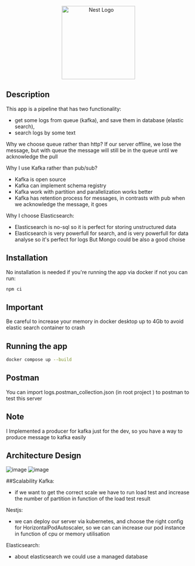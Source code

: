 <p align="center">
  <a href="http://nestjs.com/" target="blank"><img src="https://nestjs.com/img/logo-small.svg" width="200" alt="Nest Logo" /></a>
</p>

[circleci-image]: https://img.shields.io/circleci/build/github/nestjs/nest/master?token=abc123def456
[circleci-url]: https://circleci.com/gh/nestjs/nest

## Description

This app is a pipeline that has two functionality:
 - get some logs from queue (kafka), and save them in database (elastic search), 
 - search logs by some text
 
Why we choose queue rather than http?
If our server offline, we lose the message, but with queue the message will still be in the queue until we acknowledge the pull

Why I use Kafka rather than pub/sub?
 - Kafka is open source
 - Kafka can implement schema registry
 - Kafka work with partition and parallelization works better
 - Kafka has retention process for messages, in contrasts with pub when we acknowledge the message, it goes
 
 Why I choose Elasticsearch:
  - Elasticsearch is no-sql so it is perfect for storing unstructured data
  - Elasticsearch is very powerfull for search, and is very powerfull for data analyse so it's perfect for logs
 But Mongo could be also a good choise


## Installation
No installation is needed if you're running the app via docker if not you can run:
```bash
npm ci
```

## Important
Be careful to increase your memory in docker desktop up to 4Gb to avoid elastic search container to crash

## Running the app
```bash
docker compose up --build
```
## Postman
You can import logs.postman_collection.json (in root project ) to postman to test this server

## Note
I Implemented a producer for kafka just for the dev, so you have a way to produce message to kafka easily

## Architecture Design

![image](https://user-images.githubusercontent.com/42219511/187194427-1f8f44ec-197d-4cca-86b6-1baf535ebf12.png)
![image](https://user-images.githubusercontent.com/42219511/187194566-ba5faeb2-8671-4c04-bb95-5eaa86c81da8.png)

##Scalability
Kafka:
- if we want to get the correct scale we have to run load test and increase the number of partition in function of the load test result

Nestjs:
- we can deploy our server via kubernetes, and choose the right config for HorizontalPodAutoscaler, so we can can increase our pod instance in function of cpu or memory utilisation

Elasticsearch:
- about elasticsearch we could use a managed database




